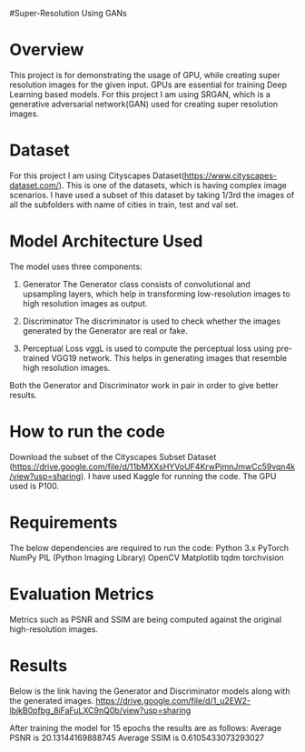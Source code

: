 #Super-Resolution Using GANs

# Overview
This project is for demonstrating the usage of GPU, while creating super resolution images for the given input.
GPUs are essential for training Deep Learning based models. For this project I am using SRGAN, which is a generative adversarial network(GAN) 
used for creating super resolution images.

# Dataset
For this project I am using Cityscapes Dataset(https://www.cityscapes-dataset.com/). This is one of the datasets, which is having complex image
scenarios. I have used a subset of this dataset by taking 1/3rd the images of all the subfolders with name of cities in train, test and val set.

# Model Architecture Used
The model uses three components:
1. Generator
  The Generator class consists of convolutional and upsampling layers, which help in transforming low-resolution images to high resolution images as output.
2. Discriminator
   The discriminator is used to check whether the images generated by the Generator are real or fake.

3. Perceptual Loss
   vggL is used to compute the perceptual loss using pre-trained VGG19 network. This helps in generating images that resemble high resolution images.

Both the Generator and Discriminator work in pair in order to give better results.

# How to run the code
Download the subset of the Cityscapes Subset Dataset (https://drive.google.com/file/d/11bMXXsHYVoUF4KrwPjmnJmwCc59vqn4k/view?usp=sharing).
I have used Kaggle for running the code. The GPU used is P100.


# Requirements
The below dependencies are required to run the code:
Python 3.x
PyTorch
NumPy
PIL (Python Imaging Library)
OpenCV
Matplotlib
tqdm
torchvision

# Evaluation Metrics
Metrics such as PSNR and SSIM are being computed against the original high-resolution images.

# Results
Below is the link having the Generator and Discriminator models along with the generated images.
https://drive.google.com/file/d/1_u2EW2-lbjkB0pfbg_8iFaFuLXC9nQ0b/view?usp=sharing

After training the model for 15 epochs the results are as follows:
Average PSNR is 20.13144169888745
Average SSIM is 0.6105433073293027
